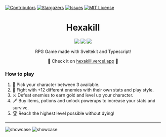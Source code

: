 <!-- PROJECT SHIELDS -->
[![Contributors][contributors-shield]][contributors-url]
[![Stargazers][stars-shield]][stars-url]
[![Issues][issues-shield]][issues-url]
[![MIT License][license-shield]][license-url]
<!-- ------------------------------------------------------------------------------------------------------------------------ -->

<h1 align="center">Hexakill</h1>

<div align="center">
  <img src="https://img.shields.io/badge/framework-sveltekit-orange" />
  <img src="https://img.shields.io/badge/language-typescript-blue" />
  <img src="https://img.shields.io/badge/styles-tailwindcss-ff69b4" />
</div>

<p align="center">
   RPG Game made with Sveltekit and Typescript!
</p>

<p align="center">
  🎉 Check it on <a href="https://hexakill.vercel.app" target="_blank">hexakill.vercel.app</a> 🎉
</p>


### How to play

1. 🧍 Pick your character between 3 available.  
2. 👾 Fight with +12 different enemies with their own stats and play style.  
3. ⚔ Defeat enemies to earn gold and level up your character.  
4. 🗡 Buy items, potions and unlock powerups to increase your stats and survive.  
5. 🏆 Reach the highest level possible without dying!  

---

![showcase](https://raw.githubusercontent.com/Dawichi/hexakill/main/showcase.png)
![showcase](https://raw.githubusercontent.com/Dawichi/hexakill/main/showcase2.png)


<!-- ------------------------------------------------------------------------------------------------------------------------ -->
<!-- MARKDOWN LINKS & IMAGES -->
<!-- https://www.markdownguide.org/basic-syntax/#reference-style-links -->
[hexakill-url]: https://hexakill.vercel.app

<!-- HEADER STUFF -->
[contributors-shield]: https://img.shields.io/github/contributors/dawichi/hexakill.svg?style=for-the-badge
[contributors-url]: https://github.com/dawichi/hexakill/graphs/contributors
[forks-shield]: https://img.shields.io/github/forks/dawichi/hexakill.svg?style=for-the-badge
[forks-url]: https://github.com/dawichi/hexakill/network/members
[stars-shield]: https://img.shields.io/github/stars/dawichi/hexakill.svg?style=for-the-badge
[stars-url]: https://github.com/dawichi/hexakill/stargazers
[issues-shield]: https://img.shields.io/github/issues/dawichi/hexakill.svg?style=for-the-badge
[issues-url]: https://github.com/dawichi/hexakill/issues
[license-shield]: https://img.shields.io/github/license/dawichi/hexakill.svg?style=for-the-badge
[license-url]: https://github.com/dawichi/hexakill/blob/master/LICENSE

<!-- IMAGES -->
[showcase-1]: showcase.png

<!-- TECH STACK -->
[Svelte]: https://img.shields.io/github/languages/top/dawichi/hexakill?style=for-the-badge
[Svelte-url]: https://kit.svelte.dev/
